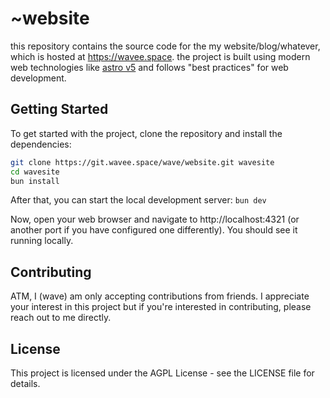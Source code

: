 # ~website
this repository contains the source code for the my website/blog/whatever, which is hosted at https://wavee.space. the project is built using modern web technologies like [astro v5](https://astro.build) and follows "best practices" for web development.

## Getting Started
To get started with the project, clone the repository and install the dependencies:

```bash
git clone https://git.wavee.space/wave/website.git wavesite
cd wavesite
bun install
```

After that, you can start the local development server:
`bun dev`

Now, open your web browser and navigate to http://localhost:4321 (or another port if you have configured one differently). You should see it running locally.

## Contributing
ATM, I (wave) am only accepting contributions from friends. I appreciate your interest in this project but if you're interested in contributing, please reach out to me directly.

## License
This project is licensed under the AGPL License - see the LICENSE file for details.
